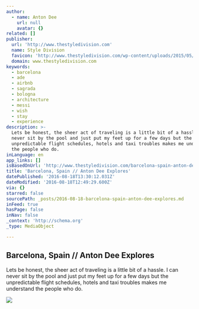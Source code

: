 ```yaml
---
author:
  - name: Anton Dee
    url: null
    avatar: {}
related: []
publisher:
  url: 'http://www.thestyledivision.com'
  name: Style Division
  favicon: 'http://www.thestyledivision.com/wp-content/uploads/2015/05/favicon2-copy.png'
  domain: www.thestyledivision.com
keywords:
  - barcelona
  - ade
  - airbnb
  - sagrada
  - bologna
  - architecture
  - messi
  - wish
  - stay
  - experience
description: >-
  Lets be honest, the sheer act of traveling is a little bit of a hassle. I can
  never sit by the pool and just put my feet up for a few days but the
  unpredictable flight schedules, hotels and taxi troubles makes me understand
  the people who do.
inLanguage: en
app_links: []
isBasedOnUrl: 'http://www.thestyledivision.com/barcelona-spain-anton-dee-explores'
title: 'Barcelona, Spain // Anton Dee Explores'
datePublished: '2016-08-18T13:30:12.031Z'
dateModified: '2016-08-18T12:49:29.600Z'
via: {}
starred: false
sourcePath: _posts/2016-08-18-barcelona-spain-anton-dee-explores.md
inFeed: true
hasPage: false
inNav: false
_context: 'http://schema.org'
_type: MediaObject

---
```

<article style=""><h1>Barcelona, Spain // Anton Dee Explores</h1><p>Lets be honest, the sheer act of traveling is a little bit of a hassle. I can never sit by the pool and just put my feet up for a few days but the unpredictable flight schedules, hotels and taxi troubles makes me understand the people who do.</p><img src="http://www.thestyledivision.com/wp-content/uploads/2016/07/withings-smartwatch-activite-steel.jpg" /></article>